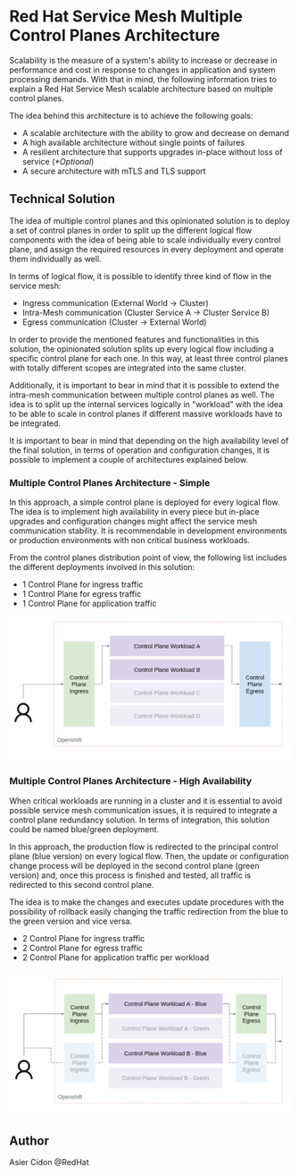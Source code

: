# Red Hat Service Mesh Multiple Control Planes Architecture

Scalability is the measure of a system's ability to increase or decrease in performance and cost in response to changes in application and system processing demands. With that in mind, the following information tries to explain a Red Hat Service Mesh scalable architecture based on multiple control planes. 

The idea behind this architecture is to achieve the following goals:

- A scalable architecture with the ability to grow and decrease on demand
- A high available architecture without single points of failures
- A resilient architecture that supports upgrades in-place without loss of service (_*Optional_)
- A secure architecture with mTLS and TLS support

## Technical Solution

The idea of multiple control planes and this opinionated solution is to deploy a set of control planes in order to split up the different logical flow components with the idea of being able to scale individually every control plane, and assign the required resources in every deployment and operate them individually as well.

In terms of logical flow, it is possible to identify three kind of flow in the service mesh:

- Ingress communication (External World -> Cluster)
- Intra-Mesh communication (Cluster Service A -> Cluster Service B)
- Egress communication (Cluster -> External World)

In order to provide the mentioned features and functionalities in this solution, the opinionated solution splits up every logical flow including a specific control plane for each one. In this way, at least three control planes with totally different scopes are integrated into the same cluster.

Additionally, it is important to bear in mind that it is possible to extend the intra-mesh communication between multiple control planes as well. The idea is to split up the internal services logically in "workload" with the idea to be able to scale in control planes if different massive workloads have to be integrated.

It is important to bear in mind that depending on the high availability level of the final solution, in terms of operation and configuration changes, it is possible to implement a couple of architectures explained below.

### Multiple Control Planes Architecture - Simple

In this approach, a simple control plane is deployed for every logical flow. The idea is to implement high availability in every piece but in-place upgrades and configuration changes might affect the service mesh communication stability. It is recommendable in development environments or production environments with non critical business workloads.

From the control planes distribution point of view, the following list includes the different deployments involved in this solution:

- 1 Control Plane for ingress traffic 
- 1 Control Plane for egress traffic
- 1 Control Plane for application traffic

![](./images/RHMesh_MCP_Simple.png "Red Hat Service Mesh Multiple Control Planes Architecture - Simple")
### Multiple Control Planes Architecture - High Availability

When critical workloads are running in a cluster and it is essential to avoid possible service mesh communication issues, it is required to integrate a control plane redundancy solution. In terms of integration, this solution could be named blue/green deployment. 

In this approach, the production flow is redirected to the principal control plane (blue version) on every logical flow. Then, the update or configuration change process will be deployed in the second control plane (green version) and, once this process is finished and tested, all traffic is redirected to this second control plane.

The idea is to make the changes and executes update procedures with the possibility of rollback easily changing the traffic redirection from the blue to the green version and vice versa.

- 2 Control Plane for ingress traffic 
- 2 Control Plane for egress traffic
- 2 Control Plane for application traffic per workload

![](./images/RHMesh_MCP_HA.png "Red Hat Service Mesh Multiple Control Planes Architecture - HA")

## Author

Asier Cidon @RedHat
